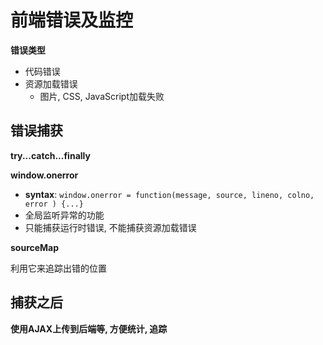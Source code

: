 # 前端错误及监控



**错误类型**

- 代码错误
- 资源加载错误
  - 图片, CSS, JavaScript加载失败





## 错误捕获

**try...catch...finally**





**window.onerror**

- **syntax**: `window.onerror = function(message, source, lineno, colno, error ) {...}`
- 全局监听异常的功能
- 只能捕获运行时错误, 不能捕获资源加载错误





**sourceMap**

利用它来追踪出错的位置



## 捕获之后

**使用AJAX上传到后端等, 方便统计, 追踪**